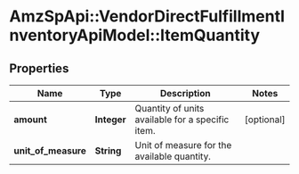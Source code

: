 # AmzSpApi::VendorDirectFulfillmentInventoryApiModel::ItemQuantity

## Properties
Name | Type | Description | Notes
------------ | ------------- | ------------- | -------------
**amount** | **Integer** | Quantity of units available for a specific item. | [optional] 
**unit_of_measure** | **String** | Unit of measure for the available quantity. | 


